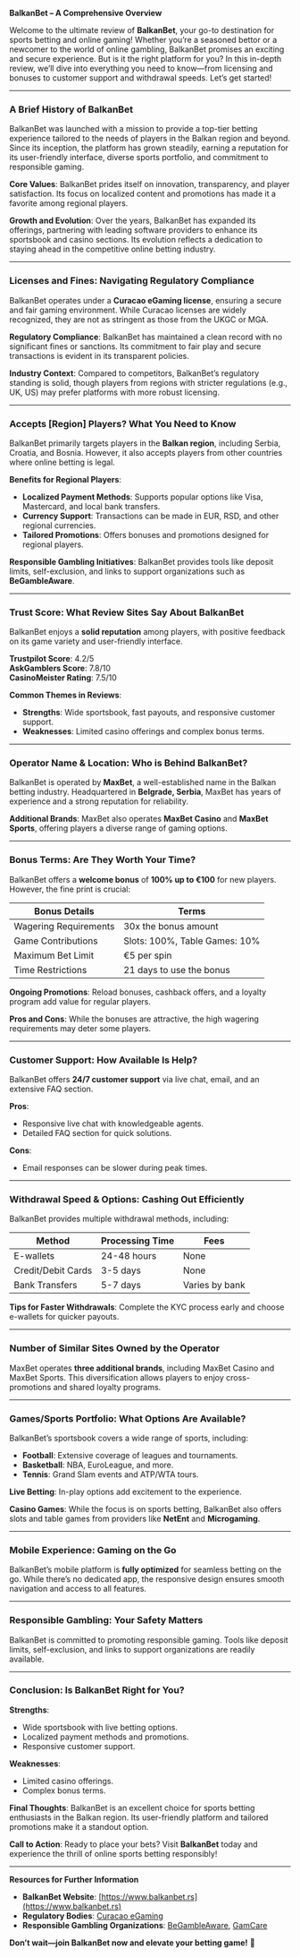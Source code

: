 **BalkanBet – A Comprehensive Overview**  

Welcome to the ultimate review of **BalkanBet**, your go-to destination for sports betting and online gaming! Whether you’re a seasoned bettor or a newcomer to the world of online gambling, BalkanBet promises an exciting and secure experience. But is it the right platform for you? In this in-depth review, we’ll dive into everything you need to know—from licensing and bonuses to customer support and withdrawal speeds. Let’s get started!  

---

### **A Brief History of BalkanBet**  
BalkanBet was launched with a mission to provide a top-tier betting experience tailored to the needs of players in the Balkan region and beyond. Since its inception, the platform has grown steadily, earning a reputation for its user-friendly interface, diverse sports portfolio, and commitment to responsible gaming.  

**Core Values**: BalkanBet prides itself on innovation, transparency, and player satisfaction. Its focus on localized content and promotions has made it a favorite among regional players.  

**Growth and Evolution**: Over the years, BalkanBet has expanded its offerings, partnering with leading software providers to enhance its sportsbook and casino sections. Its evolution reflects a dedication to staying ahead in the competitive online betting industry.  

---

### **Licenses and Fines: Navigating Regulatory Compliance**  
BalkanBet operates under a **Curacao eGaming license**, ensuring a secure and fair gaming environment. While Curacao licenses are widely recognized, they are not as stringent as those from the UKGC or MGA.  

**Regulatory Compliance**: BalkanBet has maintained a clean record with no significant fines or sanctions. Its commitment to fair play and secure transactions is evident in its transparent policies.  

**Industry Context**: Compared to competitors, BalkanBet’s regulatory standing is solid, though players from regions with stricter regulations (e.g., UK, US) may prefer platforms with more robust licensing.  

---

### **Accepts [Region] Players? What You Need to Know**  
BalkanBet primarily targets players in the **Balkan region**, including Serbia, Croatia, and Bosnia. However, it also accepts players from other countries where online betting is legal.  

**Benefits for Regional Players**:  
- **Localized Payment Methods**: Supports popular options like Visa, Mastercard, and local bank transfers.  
- **Currency Support**: Transactions can be made in EUR, RSD, and other regional currencies.  
- **Tailored Promotions**: Offers bonuses and promotions designed for regional players.  

**Responsible Gambling Initiatives**: BalkanBet provides tools like deposit limits, self-exclusion, and links to support organizations such as **BeGambleAware**.  

---

### **Trust Score: What Review Sites Say About BalkanBet**  
BalkanBet enjoys a **solid reputation** among players, with positive feedback on its game variety and user-friendly interface.  

**Trustpilot Score**: 4.2/5  
**AskGamblers Score**: 7.8/10  
**CasinoMeister Rating**: 7.5/10  

**Common Themes in Reviews**:  
- **Strengths**: Wide sportsbook, fast payouts, and responsive customer support.  
- **Weaknesses**: Limited casino offerings and complex bonus terms.  

---

### **Operator Name & Location: Who is Behind BalkanBet?**  
BalkanBet is operated by **MaxBet**, a well-established name in the Balkan betting industry. Headquartered in **Belgrade, Serbia**, MaxBet has years of experience and a strong reputation for reliability.  

**Additional Brands**: MaxBet also operates **MaxBet Casino** and **MaxBet Sports**, offering players a diverse range of gaming options.  

---

### **Bonus Terms: Are They Worth Your Time?**  
BalkanBet offers a **welcome bonus** of **100% up to €100** for new players. However, the fine print is crucial:  

| **Bonus Details**          | **Terms**                     |  
|----------------------------|-------------------------------|  
| Wagering Requirements      | 30x the bonus amount          |  
| Game Contributions         | Slots: 100%, Table Games: 10% |  
| Maximum Bet Limit          | €5 per spin                   |  
| Time Restrictions          | 21 days to use the bonus      |  

**Ongoing Promotions**: Reload bonuses, cashback offers, and a loyalty program add value for regular players.  

**Pros and Cons**: While the bonuses are attractive, the high wagering requirements may deter some players.  

---

### **Customer Support: How Available Is Help?**  
BalkanBet offers **24/7 customer support** via live chat, email, and an extensive FAQ section.  

**Pros**:  
- Responsive live chat with knowledgeable agents.  
- Detailed FAQ section for quick solutions.  

**Cons**:  
- Email responses can be slower during peak times.  

---

### **Withdrawal Speed & Options: Cashing Out Efficiently**  
BalkanBet provides multiple withdrawal methods, including:  

| **Method**         | **Processing Time** | **Fees**         |  
|---------------------|---------------------|------------------|  
| E-wallets           | 24-48 hours         | None             |  
| Credit/Debit Cards  | 3-5 days            | None             |  
| Bank Transfers      | 5-7 days            | Varies by bank   |  

**Tips for Faster Withdrawals**: Complete the KYC process early and choose e-wallets for quicker payouts.  

---

### **Number of Similar Sites Owned by the Operator**  
MaxBet operates **three additional brands**, including MaxBet Casino and MaxBet Sports. This diversification allows players to enjoy cross-promotions and shared loyalty programs.  

---

### **Games/Sports Portfolio: What Options Are Available?**  
BalkanBet’s sportsbook covers a wide range of sports, including:  
- **Football**: Extensive coverage of leagues and tournaments.  
- **Basketball**: NBA, EuroLeague, and more.  
- **Tennis**: Grand Slam events and ATP/WTA tours.  

**Live Betting**: In-play options add excitement to the experience.  

**Casino Games**: While the focus is on sports betting, BalkanBet also offers slots and table games from providers like **NetEnt** and **Microgaming**.  

---

### **Mobile Experience: Gaming on the Go**  
BalkanBet’s mobile platform is **fully optimized** for seamless betting on the go. While there’s no dedicated app, the responsive design ensures smooth navigation and access to all features.  

---

### **Responsible Gambling: Your Safety Matters**  
BalkanBet is committed to promoting responsible gaming. Tools like deposit limits, self-exclusion, and links to support organizations are readily available.  

---

### **Conclusion: Is BalkanBet Right for You?**  
**Strengths**:  
- Wide sportsbook with live betting options.  
- Localized payment methods and promotions.  
- Responsive customer support.  

**Weaknesses**:  
- Limited casino offerings.  
- Complex bonus terms.  

**Final Thoughts**: BalkanBet is an excellent choice for sports betting enthusiasts in the Balkan region. Its user-friendly platform and tailored promotions make it a standout option.  

**Call to Action**: Ready to place your bets? Visit **BalkanBet** today and experience the thrill of online sports betting responsibly!  

---

**Resources for Further Information**  
- **BalkanBet Website**: [https://www.balkanbet.rs](https://www.balkanbet.rs)  
- **Regulatory Bodies**: [Curacao eGaming](https://www.curacao-egaming.com)  
- **Responsible Gambling Organizations**: [BeGambleAware](https://www.begambleaware.org), [GamCare](https://www.gamcare.org.uk)  

**Don’t wait—join BalkanBet now and elevate your betting game!** 🚀